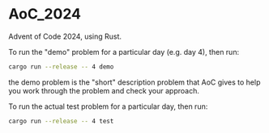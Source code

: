 # AoC_2024

Advent of Code 2024, using Rust.

To run the "demo" problem for a particular day (e.g. day 4), then run:

```bash
cargo run --release -- 4 demo
```

the demo problem is the "short" description problem that AoC gives to help you work through the problem and check your approach.

To run the actual test problem for a particular day, then run:

```bash
cargo run --release -- 4 test
```